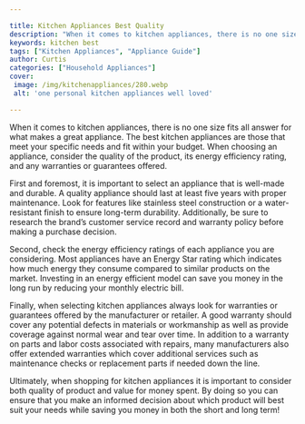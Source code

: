 ```yaml
---

title: Kitchen Appliances Best Quality
description: "When it comes to kitchen appliances, there is no one size fits all answer for what makes a great appliance. The best kitchen appli...take a moment to check it out "
keywords: kitchen best
tags: ["Kitchen Appliances", "Appliance Guide"]
author: Curtis
categories: ["Household Appliances"]
cover: 
 image: /img/kitchenappliances/280.webp
 alt: 'one personal kitchen appliances well loved'

---
```


When it comes to kitchen appliances, there is no one size fits all answer for what makes a great appliance. The best kitchen appliances are those that meet your specific needs and fit within your budget. When choosing an appliance, consider the quality of the product, its energy efficiency rating, and any warranties or guarantees offered.

First and foremost, it is important to select an appliance that is well-made and durable. A quality appliance should last at least five years with proper maintenance. Look for features like stainless steel construction or a water-resistant finish to ensure long-term durability. Additionally, be sure to research the brand’s customer service record and warranty policy before making a purchase decision.

Second, check the energy efficiency ratings of each appliance you are considering. Most appliances have an Energy Star rating which indicates how much energy they consume compared to similar products on the market. Investing in an energy efficient model can save you money in the long run by reducing your monthly electric bill. 

Finally, when selecting kitchen appliances always look for warranties or guarantees offered by the manufacturer or retailer. A good warranty should cover any potential defects in materials or workmanship as well as provide coverage against normal wear and tear over time. In addition to a warranty on parts and labor costs associated with repairs, many manufacturers also offer extended warranties which cover additional services such as maintenance checks or replacement parts if needed down the line. 

Ultimately, when shopping for kitchen appliances it is important to consider both quality of product and value for money spent. By doing so you can ensure that you make an informed decision about which product will best suit your needs while saving you money in both the short and long term!
